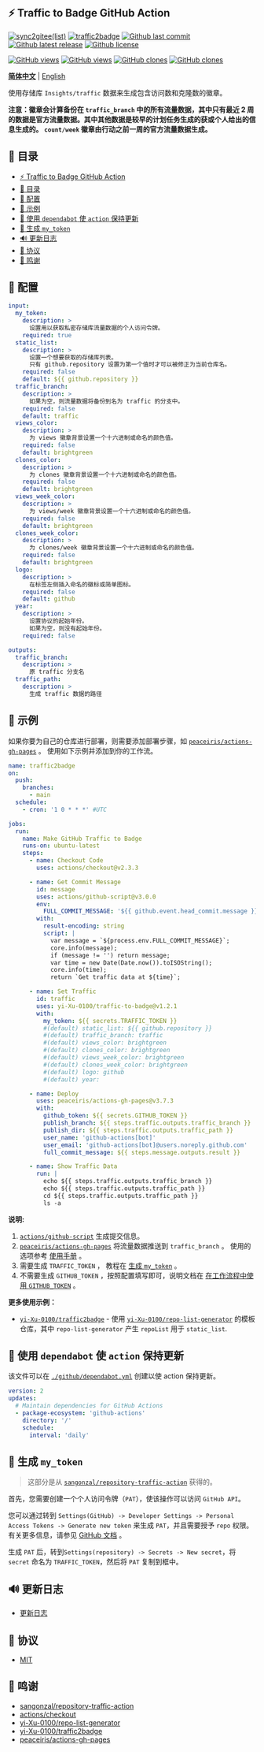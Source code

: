 ## ⚡️ Traffic to Badge GitHub Action

[![sync2gitee(list)](<https://github.com/yi-Xu-0100/hub-mirror/workflows/sync2gitee(list)/badge.svg>)](https://github.com/yi-Xu-0100/hub-mirror)
[![traffic2badge](https://github.com/yi-Xu-0100/traffic-to-badge/workflows/traffic2badge/badge.svg)](https://github.com/yi-Xu-0100/traffic-to-badge/actions?query=workflow%3Atraffic2badge)
[![Github last commit](https://img.shields.io/github/last-commit/yi-Xu-0100/traffic-to-badge)](https://github.com/yi-Xu-0100/traffic-to-badge)
[![Github latest release](https://img.shields.io/github/v/release/yi-Xu-0100/traffic-to-badge)](https://github.com/yi-Xu-0100/traffic-to-badge/releases)
[![Github license](https://img.shields.io/github/license/yi-Xu-0100/traffic-to-badge)](./LICENSE)

[![GitHub views](https://raw.githubusercontent.com/yi-Xu-0100/traffic-to-badge/traffic/traffic-traffic-to-badge/views.svg)](https://github.com/yi-Xu-0100/traffic-to-badge#README_CN)
[![GitHub views](https://raw.githubusercontent.com/yi-Xu-0100/traffic-to-badge/traffic/traffic-traffic-to-badge/views_per_week.svg)](https://github.com/yi-Xu-0100/traffic-to-badge#README_CN)
[![GitHub clones](https://raw.githubusercontent.com/yi-Xu-0100/traffic-to-badge/traffic/traffic-traffic-to-badge/clones.svg)](https://github.com/yi-Xu-0100/traffic-to-badge#README_CN)
[![GitHub clones](https://raw.githubusercontent.com/yi-Xu-0100/traffic-to-badge/traffic/traffic-traffic-to-badge/clones_per_week.svg)](https://github.com/yi-Xu-0100/traffic-to-badge#README_CN)

[**简体中文**](./README_CN.md) | [English](.README.md)

使用存储库 `Insights/traffic` 数据来生成包含访问数和克隆数的徽章。

**注意：徽章会计算备份在 `traffic_branch` 中的所有流量数据，其中只有最近 2 周的数据是官方流量数据。其中其他数据是较早的计划任务生成的获或个人给出的信息生成的。 `count/week` 徽章由行动之前一周的官方流量数据生成。**

## 🎨 目录

- [⚡️ Traffic to Badge GitHub Action](#️-traffic-to-badge-github-action)
- [🎨 目录](#-目录)
- [🚀 配置](#-配置)
- [📝 示例](#-示例)
- [📝 使用 `dependabot` 使 `action` 保持更新](#-使用-dependabot-使-action-保持更新)
- [🙈 生成 `my_token`](#-生成-my_token)
- [🔊 更新日志](#-更新日志)
- [📄 协议](#-协议)
- [🎉 鸣谢](#-鸣谢)

## 🚀 配置

```yaml
input:
  my_token:
    description: >
      设置用以获取私密存储库流量数据的个人访问令牌。
    required: true
  static_list:
    description: >
      设置一个想要获取的存储库列表。
      只有 github.repository 设置为第一个值时才可以被修正为当前仓库名。
    required: false
    default: ${{ github.repository }}
  traffic_branch:
    description: >
      如果为空，则流量数据将备份到名为 traffic 的分支中。
    required: false
    default: traffic
  views_color:
    description: >
      为 views 徽章背景设置一个十六进制或命名的颜色值。
    required: false
    default: brightgreen
  clones_color:
    description: >
      为 clones 徽章背景设置一个十六进制或命名的颜色值。
    required: false
    default: brightgreen
  views_week_color:
    description: >
      为 views/week 徽章背景设置一个十六进制或命名的颜色值。
    required: false
    default: brightgreen
  clones_week_color:
    description: >
      为 clones/week 徽章背景设置一个十六进制或命名的颜色值。
    required: false
    default: brightgreen
  logo:
    description: >
      在标签左侧插入命名的徽标或简单图标。
    required: false
    default: github
  year:
    description: >
      设置协议的起始年份。
      如果为空，则没有起始年份。
    required: false

outputs:
  traffic_branch:
    description: >
      原 traffic 分支名
  traffic_path:
    description: >
      生成 traffic 数据的路径
```

## 📝 示例

如果你要为自己的仓库进行部署，则需要添加部署步骤，如 [`peaceiris/actions-gh-pages`](https://github.com/marketplace/actions/github-pages-action) 。 使用如下示例并添加到你的工作流。

```yaml
name: traffic2badge
on:
  push:
    branches:
      - main
  schedule:
    - cron: '1 0 * * *' #UTC

jobs:
  run:
    name: Make GitHub Traffic to Badge
    runs-on: ubuntu-latest
    steps:
      - name: Checkout Code
        uses: actions/checkout@v2.3.3

      - name: Get Commit Message
        id: message
        uses: actions/github-script@v3.0.0
        env:
          FULL_COMMIT_MESSAGE: '${{ github.event.head_commit.message }}'
        with:
          result-encoding: string
          script: |
            var message = `${process.env.FULL_COMMIT_MESSAGE}`;
            core.info(message);
            if (message != '') return message;
            var time = new Date(Date.now()).toISOString();
            core.info(time);
            return `Get traffic data at ${time}`;

      - name: Set Traffic
        id: traffic
        uses: yi-Xu-0100/traffic-to-badge@v1.2.1
        with:
          my_token: ${{ secrets.TRAFFIC_TOKEN }}
          #(default) static_list: ${{ github.repository }}
          #(default) traffic_branch: traffic
          #(default) views_color: brightgreen
          #(default) clones_color: brightgreen
          #(default) views_week_color: brightgreen
          #(default) clones_week_color: brightgreen
          #(default) logo: github
          #(default) year:

      - name: Deploy
        uses: peaceiris/actions-gh-pages@v3.7.3
        with:
          github_token: ${{ secrets.GITHUB_TOKEN }}
          publish_branch: ${{ steps.traffic.outputs.traffic_branch }}
          publish_dir: ${{ steps.traffic.outputs.traffic_path }}
          user_name: 'github-actions[bot]'
          user_email: 'github-actions[bot]@users.noreply.github.com'
          full_commit_message: ${{ steps.message.outputs.result }}

      - name: Show Traffic Data
        run: |
          echo ${{ steps.traffic.outputs.traffic_branch }}
          echo ${{ steps.traffic.outputs.traffic_path }}
          cd ${{ steps.traffic.outputs.traffic_path }}
          ls -a
```

**说明:**

1. [`actions/github-script`](https://github.com/marketplace/actions/github-script) 生成提交信息。
2. [`peaceiris/actions-gh-pages`](https://github.com/marketplace/actions/github-pages-action) 将流量数据推送到 `traffic_branch` 。 使用的选项参考 [使用手册](https://github.com/marketplace/actions/github-pages-action#table-of-contents) 。
3. 需要生成 `TRAFFIC_TOKEN` ， 教程在 [生成 `my_token`](#-生成-my_token) 。
4. 不需要生成 `GITHUB_TOKEN` ，按照配置填写即可，说明文档在 [在工作流程中使用 `GITHUB_TOKEN`](https://docs.github.com/cn/free-pro-team@latest/actions/reference/authentication-in-a-workflow#在工作流程中使用-github_token) 。

**更多使用示例：**

- [`yi-Xu-0100/traffic2badge`](https://github.com/yi-Xu-0100/traffic2badge) - 使用 [`yi-Xu-0100/repo-list-generator`](https://github.com/marketplace/actions/repo-list-generator) 的模板仓库，其中 `repo-list-generator` 产生 `repoList` 用于 `static_list`.

## 📝 使用 `dependabot` 使 `action` 保持更新

该文件可以在 [`./github/dependabot.yml`](./.github/dependabot.yml) 创建以使 action 保持更新。

```yaml
version: 2
updates:
  # Maintain dependencies for GitHub Actions
  - package-ecosystem: 'github-actions'
    directory: '/'
    schedule:
      interval: 'daily'
```

## 🙈 生成 `my_token`

> 这部分是从 [`sangonzal/repository-traffic-action`](https://github.com/sangonzal/repository-traffic-action) 获得的。

首先，您需要创建一个个人访问令牌（`PAT`），使该操作可以访问 `GitHub API`。

您可以通过转到 `Settings(GitHub) -> Developer Settings -> Personal Access Tokens -> Generate new token` 来生成 `PAT`，并且需要授予 `repo` 权限。 有关更多信息，请参见 [GitHub 文档](https://docs.github.com/cn/free-pro-team@latest/github/authenticating-to-github/creating-a-personal-access-token) 。

生成 `PAT` 后，转到`Settings(repository) -> Secrets -> New secret`，将 `secret` 命名为 `TRAFFIC_TOKEN`，然后将 `PAT` 复制到框中。

## 🔊 更新日志

- [更新日志](./CHANGELOG_CN.md)

## 📄 协议

- [MIT](./LICENSE)

## 🎉 鸣谢

- [sangonzal/repository-traffic-action](https://github.com/sangonzal/repository-traffic-action)
- [actions/checkout](https://github.com/actions/checkout)
- [yi-Xu-0100/repo-list-generator](https://github.com/yi-Xu-0100/repo-list-generator)
- [yi-Xu-0100/traffic2badge](https://github.com/yi-Xu-0100/traffic2badge)
- [peaceiris/actions-gh-pages](https://github.com/peaceiris/actions-gh-pages)
